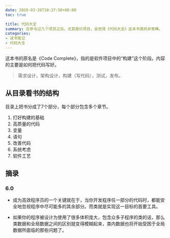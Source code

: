```yaml
---
date: 2020-03-26T10:37:50+08:00
toc: true

title: 代码大全
summary: 在参与过几个项目之后，尤其是烂项目，会觉得《代码大全》这本书真的非常棒。
categories:
- 读书笔记
- 代码大全
---
```


这本书的原名是《Code Complete》，指的是软件项目中的“构建”这个阶段。内容的主要是如何把代码写好。
> 需求设计，架构设计，构建（写代码），测试，发布。

## 从目录看书的结构

目录上把书分成了7个部分，每个部分包含多个章节。

1. 打好构建的基础
1. 高质量的代码
1. 变量
1. 语句
1. 改善代码
1. 系统考虑
1. 软件工艺

## 摘录



### 6.0 

- 成为高效程序员的一个关键就在于，当你开发程序任一部分的代码时，都能安全地忽视程序中尽可能多的其余部分。而类就是实现这一目标的首要工具。

- 如果你的程序被设计为使用了很多体积庞大，包含众多子程序的类的话，那么类数据和全局数据之间的区别就变得模糊起来，类内数据也将开始受困于全局数据所面临的那些问题了。

